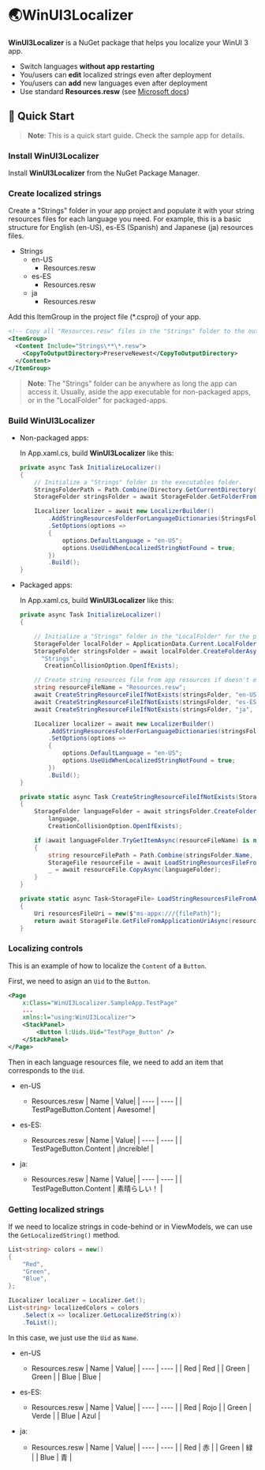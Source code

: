 # 🌏WinUI3Localizer

**WinUI3Localizer** is a NuGet package that helps you localize your WinUI 3 app.

- Switch languages **without app restarting**
- You/users can **edit** localized strings even after deployment
- You/users can **add** new languages even after deployment
- Use standard **Resources.resw** (see [Microsoft docs](https://learn.microsoft.com/en-us/windows/uwp/app-resources/localize-strings-ui-manifest))

## 🙌 Quick Start

> **Note**: This is a quick start guide. Check the sample app for details.

### **Install WinUI3Localizer**

Install **WinUI3Localizer** from the NuGet Package Manager.

### **Create localized strings**

Create a "Strings" folder in your app project and populate it with your string resources files for each language you need. For example, this is a basic structure for English (en-US), es-ES (Spanish) and Japanese (ja) resources files.

- Strings
  - en-US
    - Resources.resw
  - es-ES
    - Resources.resw
  - ja
    - Resources.resw

Add this ItemGroup in the project file (\*.csproj) of your app.

```xml
<!-- Copy all "Resources.resw" files in the "Strings" folder to the output folder. -->
<ItemGroup>
  <Content Include="Strings\**\*.resw">
    <CopyToOutputDirectory>PreserveNewest</CopyToOutputDirectory>
  </Content>
</ItemGroup>
```

> **Note**: The "Strings" folder can be anywhere as long the app can access it. Usually, aside the app executable for non-packaged apps, or in the "LocalFolder" for packaged-apps.

### **Build WinUI3Localizer**

- Non-packaged apps:

  In App.xaml.cs, build **WinUI3Localizer** like this:

  ```csharp
  private async Task InitializeLocalizer()
  {
      // Initialize a "Strings" folder in the executables folder.
      StringsFolderPath = Path.Combine(Directory.GetCurrentDirectory(), "Strings");
      StorageFolder stringsFolder = await StorageFolder.GetFolderFromPathAsync(StringsFolderPath);

      ILocalizer localizer = await new LocalizerBuilder()
          .AddStringResourcesFolderForLanguageDictionaries(StringsFolderPath)
          .SetOptions(options =>
          {
              options.DefaultLanguage = "en-US";
              options.UseUidWhenLocalizedStringNotFound = true;
          })
          .Build();
  }
  ```

- Packaged apps:

  In App.xaml.cs, build **WinUI3Localizer** like this:

  ```csharp
  private async Task InitializeLocalizer()
  {

      // Initialize a "Strings" folder in the "LocalFolder" for the packaged app.
      StorageFolder localFolder = ApplicationData.Current.LocalFolder;
      StorageFolder stringsFolder = await localFolder.CreateFolderAsync(
        "Strings",
         CreationCollisionOption.OpenIfExists);

      // Create string resources file from app resources if doesn't exists.
      string resourceFileName = "Resources.resw";
      await CreateStringResourceFileIfNotExists(stringsFolder, "en-US", resourceFileName);
      await CreateStringResourceFileIfNotExists(stringsFolder, "es-ES", resourceFileName);
      await CreateStringResourceFileIfNotExists(stringsFolder, "ja", resourceFileName);

      ILocalizer localizer = await new LocalizerBuilder()
          .AddStringResourcesFolderForLanguageDictionaries(stringsFolder.Path)
          .SetOptions(options =>
          {
              options.DefaultLanguage = "en-US";
              options.UseUidWhenLocalizedStringNotFound = true;
          })
          .Build();
  }

  private static async Task CreateStringResourceFileIfNotExists(StorageFolder stringsFolder, string language, string resourceFileName)
  {
      StorageFolder languageFolder = await stringsFolder.CreateFolderAsync(
          language,
          CreationCollisionOption.OpenIfExists);

      if (await languageFolder.TryGetItemAsync(resourceFileName) is null)
      {
          string resourceFilePath = Path.Combine(stringsFolder.Name, language, resourceFileName);
          StorageFile resourceFile = await LoadStringResourcesFileFromAppResource(resourceFilePath);
          _ = await resourceFile.CopyAsync(languageFolder);
      }
  }

  private static async Task<StorageFile> LoadStringResourcesFileFromAppResource(string filePath)
  {
      Uri resourcesFileUri = new($"ms-appx:///{filePath}");
      return await StorageFile.GetFileFromApplicationUriAsync(resourcesFileUri);
  }
  ```

### **Localizing controls**

This is an example of how to localize the `Content` of a `Button`.

First, we need to asign an `Uid` to the `Button`.

```xml
<Page
    x:Class="WinUI3Localizer.SampleApp.TestPage"
    ...
    xmlns:l="using:WinUI3Localizer">
    <StackPanel>
        <Button l:Uids.Uid="TestPage_Button" />
    </StackPanel>
</Page>
```

Then in each language resources file, we need to add an item that corresponds to the `Uid`.

- en-US

  - Resources.resw
    | Name | Value|
    | ---- | ---- |
    | TestPageButton.Content | Awesome! |

- es-ES:

  - Resources.resw
    | Name | Value|
    | ---- | ---- |
    | TestPageButton.Content | ¡Increíble! |

- ja:
  - Resources.resw
    | Name | Value|
    | ---- | ---- |
    | TestPageButton.Content | 素晴らしい！ |

### **Getting localized strings**

If we need to localize strings in code-behind or in ViewModels, we can use the `GetLocalizedString()` method.

```csharp
List<string> colors = new()
{
    "Red",
    "Green",
    "Blue",
};

ILocalizer localizer = Localizer.Get();
List<string> localizedColors = colors
    .Select(x => localizer.GetLocalizedString(x))
    .ToList();
```

In this case, we just use the `Uid` as `Name`.

- en-US

  - Resources.resw
    | Name | Value|
    | ---- | ---- |
    | Red | Red |
    | Green | Green |
    | Blue | Blue |

- es-ES:

  - Resources.resw
    | Name | Value|
    | ---- | ---- |
    | Red | Rojo |
    | Green | Verde |
    | Blue | Azul |

- ja:
  - Resources.resw
    | Name | Value|
    | ---- | ---- |
    | Red | 赤 |
    | Green | 緑 |
    | Blue | 青 |
